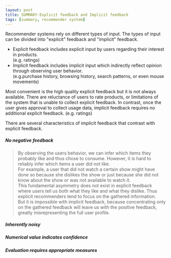 ```yaml
---
layout: post
title: SUMMARY-Explicit feedback and Implicit feedback
tags: [summary, recommender system]
---
```


Recommender systems rely on different types of input. The types of input can be divided into "explicit" feedback and "implicit" feedback.  


* Explicit feedback includes explicit input by users regarding their interest in products.  
(e.g. ratings)
* Implicit feedback includes implicit input which indirectly reflect opinion through observing user behavior.  
(e.g.purchase history, browsing history, search patterns, or even mouse movements)

Most convenient is the high quality explicit feedback but it is not always available. There are reluctance of users to rate products, or limitations of the system that is unable to collect explicit feedback. In contrast, once the user gives approval to collect usage data, implicit feedback requires no additional explicit feedback. (e.g. ratings)

There are several characteristics of implicit feedback that contrast with explicit feedback.

##### No negative feedback
> By observing the users behavior, we can infer which items they probably like and thus chose to consume. However, it is hard to reliably infer which items a user did not like.  
For example, a user that did not watch a certain show might have done so because she dislikes the show or just because she did not know about the show or was not available to watch it.   
This fundamental asymmetry does not exist in explicit feedback where users tell us both what they like and what they dislike. Thus explicit recommenders tend to focus on the gathered information.   
But it is impossible with implicit feedback, because concentrating only on the gathered feedback will leave us with the positive feedback, greatly misrepresenting the full user profile.

##### Inherently noisy

##### Numerical value indicates confidence

##### Evaluation requires appropriate measures
